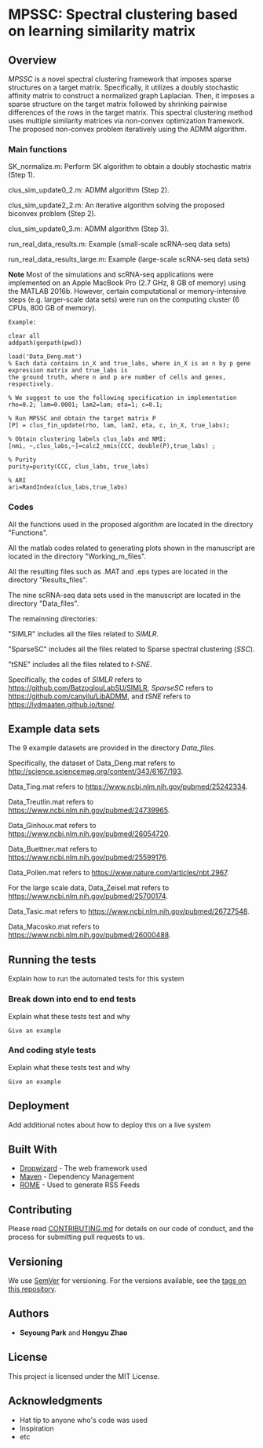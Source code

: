 # MPSSC: Spectral clustering based on learning similarity matrix



## Overview

*MPSSC* is a novel spectral clustering framework that imposes sparse structures on a target matrix. Specifically, it utilizes a doubly stochastic affinity matrix to construct a normalized graph Laplacian. Then, it imposes a sparse structure on the target matrix followed by shrinking pairwise differences of the rows in the target matrix. This spectral clustering method uses multiple similarity matrices via non-convex optimization framework. The proposed non-convex problem iteratively using the ADMM algorithm.

### Main functions

SK_normalize.m: Perform SK algorithm to obtain a doubly stochastic matrix (Step 1).

clus_sim_update0_2.m: ADMM algorithm (Step 2).

clus_sim_update2_2.m: An iterative algorithm solving the proposed biconvex problem (Step 2).

clus_sim_update0_3.m: ADMM algorithm (Step 3).

run_real_data_results.m: Example (small-scale scRNA-seq data sets)

run_real_data_results_large.m: Example (large-scale scRNA-seq data sets)


**Note** Most of the simulations and scRNA-seq applications were implemented on an Apple MacBook Pro (2.7 GHz, 8 GB of memory) using the MATLAB 2016b. However, certain computational or memory-intensive steps (e.g. larger-scale data sets) were run on the computing cluster (6 CPUs, 800 GB of memory).




```
Example:

clear all
addpath(genpath(pwd))

load('Data_Deng.mat')
% Each data contains in_X and true_labs, where in_X is an n by p gene expression matrix and true_labs is 
the ground truth, where n and p are number of cells and genes, respectively.

% We suggest to use the following specification in implementation
rho=0.2; lam=0.0001; lam2=lam; eta=1; c=0.1;  

% Run MPSSC and obtain the target matrix P
[P] = clus_fin_update(rho, lam, lam2, eta, c, in_X, true_labs); 

% Obtain clustering labels clus_labs and NMI:
[nmi, ~,clus_labs,~]=calc2_nmis(CCC, double(P),true_labs) ;   

% Purity
purity=purity(CCC, clus_labs, true_labs)

% ARI
ari=RandIndex(clus_labs,true_labs)

```

### Codes

All the functions used in the proposed algorithm are located in the directory "Functions".

All the matlab codes related to generating plots shown in the manuscript are located in the directory "Working_m_files".

All the resulting files such as .MAT and .eps types are located in the directory "Results_files".

The nine scRNA-seq data sets used in the manuscript are located in the directory "Data_files".



The remainning directories:

"SIMLR" includes all the files related to *SIMLR*.

"SparseSC"  includes all the files related to Sparse spectral clustering (*SSC*).

"tSNE"  includes all the files related to *t-SNE*.

Specifically, the codes of *SIMLR* refers to https://github.com/BatzoglouLabSU/SIMLR, *SparseSC* refers to https://github.com/canyilu/LibADMM, and *tSNE* refers to https://lvdmaaten.github.io/tsne/.


## Example data sets

The 9 example datasets are provided in the directory *Data_files*. 

Specifically, the dataset of Data_Deng.mat refers to http://science.sciencemag.org/content/343/6167/193.

Data_Ting.mat refers to https://www.ncbi.nlm.nih.gov/pubmed/25242334. 

Data_Treutlin.mat refers to https://www.ncbi.nlm.nih.gov/pubmed/24739965. 

Data_Ginhoux.mat refers to https://www.ncbi.nlm.nih.gov/pubmed/26054720.

Data_Buettner.mat refers to https://www.ncbi.nlm.nih.gov/pubmed/25599176. 

Data_Pollen.mat refers to https://www.nature.com/articles/nbt.2967. 

For the large scale data, Data_Zeisel.mat refers to https://www.ncbi.nlm.nih.gov/pubmed/25700174.

Data_Tasic.mat refers to https://www.ncbi.nlm.nih.gov/pubmed/26727548. 

Data_Macosko.mat refers to https://www.ncbi.nlm.nih.gov/pubmed/26000488.




## Running the tests

Explain how to run the automated tests for this system

### Break down into end to end tests

Explain what these tests test and why

```
Give an example
```

### And coding style tests

Explain what these tests test and why

```
Give an example
```

## Deployment

Add additional notes about how to deploy this on a live system

## Built With

* [Dropwizard](http://www.dropwizard.io/1.0.2/docs/) - The web framework used
* [Maven](https://maven.apache.org/) - Dependency Management
* [ROME](https://rometools.github.io/rome/) - Used to generate RSS Feeds

## Contributing

Please read [CONTRIBUTING.md](https://gist.github.com/PurpleBooth/b24679402957c63ec426) for details on our code of conduct, and the process for submitting pull requests to us.

## Versioning

We use [SemVer](http://semver.org/) for versioning. For the versions available, see the [tags on this repository](https://github.com/your/project/tags). 

## Authors

* **Seyoung Park** and   **Hongyu Zhao**

## License

This project is licensed under the MIT License.

## Acknowledgments

* Hat tip to anyone who's code was used
* Inspiration
* etc

